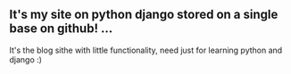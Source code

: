 ## It's my site on python django stored on a single base on github! ...

It's the blog sithe with little functionality, need just for learning python and django :)
